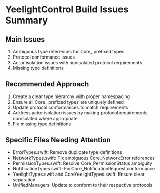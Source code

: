 # YeelightControl Build Issues Summary

## Main Issues

1. Ambiguous type references for Core_ prefixed types
2. Protocol conformance issues
3. Actor isolation issues with nonisolated protocol requirements
4. Missing type definitions

## Recommended Approach

1. Create a clear type hierarchy with proper namespacing
2. Ensure all Core_ prefixed types are uniquely defined
3. Update protocol conformances to match requirements
4. Address actor isolation issues by making protocol requirements nonisolated where appropriate
5. Fix missing type definitions

## Specific Files Needing Attention

- ErrorTypes.swift: Remove duplicate type definitions
- NetworkTypes.swift: Fix ambiguous Core_NetworkError references
- PermissionTypes.swift: Resolve Core_PermissionStatus ambiguity
- NotificationTypes.swift: Fix Core_NotificationRequest conformance
- YeelightTypes.swift and CoreYeelightTypes.swift: Ensure clear separation
- UnifiedManagers: Update to conform to their respective protocols
